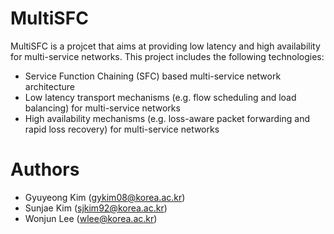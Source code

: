 # MultiSFC
MultiSFC is a projcet that aims at providing low latency and high availability for multi-service networks.
This project includes the following technologies:
- Service Function Chaining (SFC) based multi-service network architecture
- Low latency transport mechanisms (e.g. flow scheduling and load balancing) for multi-service networks
- High availability mechanisms (e.g. loss-aware packet forwarding and rapid loss recovery) for multi-service networks

# Authors
- Gyuyeong Kim (gykim08@korea.ac.kr)
- Sunjae Kim (sjkim92@korea.ac.kr)
- Wonjun Lee (wlee@korea.ac.kr)
